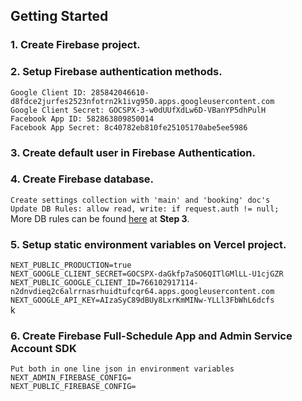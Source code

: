 ## Getting Started

### 1. Create Firebase project.
### 2. Setup Firebase authentication methods.
`Google Client ID: 285842046610-d8fdce2jurfes2523nfotrn2k1ivg950.apps.googleusercontent.com`<br />
`Google Client Secret: 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`<br />
`Facebook App ID: 582863809850014`<br />
`Facebook App Secret: 8c40782eb810fe25105170abe5ee5986`<br />
### 3. Create default user in Firebase Authentication.
### 4. Create Firebase database.
`Create settings collection with 'main' and 'booking' doc's`<br />
`Update DB Rules: allow read, write: if request.auth != null;`<br />
More DB rules can be found [here](https://firebase.google.com/docs/firestore/solutions/role-based-access) at **Step 3**.
### 5. Setup static environment variables on Vercel project.
`NEXT_PUBLIC_PRODUCTION=true`<br />
`NEXT_GOOGLE_CLIENT_SECRET=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`<br />
`NEXT_PUBLIC_GOOGLE_CLIENT_ID=766102917114-n2dnvdieq2c6alrrnasrhuidtufcqr64.apps.googleusercontent.com`<br />
`NEXT_GOOGLE_API_KEY=AIzaSyC89dBUy8LxrKmMINw-YLLl3FbWhL6dcfs`<br />k
### 6. Create Firebase Full-Schedule App and Admin Service Account SDK
`Put both in one line json in environment variables`<br />
`NEXT_ADMIN_FIREBASE_CONFIG=`<br />
`NEXT_PUBLIC_FIREBASE_CONFIG=`<br />